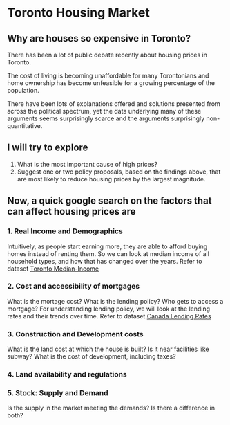 # Toronto Housing Market
## Why are houses so expensive in Toronto? 

There has been a lot of public debate recently about housing prices in Toronto. 

The cost of living is becoming unaffordable for many Torontonians and home ownership has become unfeasible for a growing percentage of the population. 

There have been lots of explanations offered and solutions presented from across the political spectrum, yet the data underlying many of these arguments seems surprisingly scarce and the arguments surprisingly non-quantitative. 

## I will try to explore 
1. What is the most important cause of high prices? 
2. Suggest one or two policy proposals, based on the findings above, that are most likely to reduce housing prices by the largest magnitude. 


## Now, a quick google search on the factors that can affect housing prices are 
### 1. Real Income and Demographics
Intuitively, as people start earning more, they are able to afford buying homes instead of renting them. So we can look at median income of all household types, and how that has changed over the years. Refer to dataset [Toronto Median-Income](datasets/toronto-median-income.csv)

### 2. Cost and accessibility of mortgages
What is the mortage cost? What is the lending policy? Who gets to access a mortgage? 
For understanding lending policy, we will look at the lending rates and their trends over time. Refer to dataset [Canada Lending Rates](datasets/canada-lendingrates-2000to2020.xlsx)

### 3. Construction and Development costs
What is the land cost at which the house is built? Is it near facilities like subway? What is the cost of development, including taxes? 


### 4. Land availability and regulations

### 5. Stock: Supply and Demand
Is the supply in the market meeting the demands? Is there a difference in both? 





